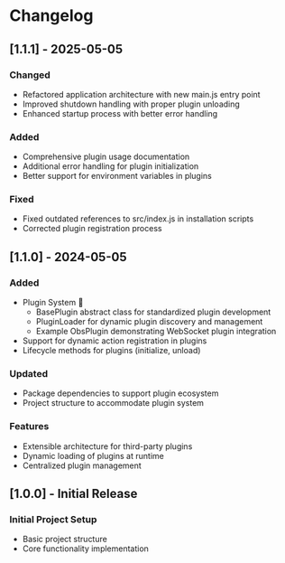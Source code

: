 # Changelog

## [1.1.1] - 2025-05-05

### Changed
- Refactored application architecture with new main.js entry point
- Improved shutdown handling with proper plugin unloading
- Enhanced startup process with better error handling

### Added
- Comprehensive plugin usage documentation
- Additional error handling for plugin initialization
- Better support for environment variables in plugins

### Fixed
- Fixed outdated references to src/index.js in installation scripts
- Corrected plugin registration process

## [1.1.0] - 2024-05-05

### Added
- Plugin System 🔌
  - BasePlugin abstract class for standardized plugin development
  - PluginLoader for dynamic plugin discovery and management
  - Example ObsPlugin demonstrating WebSocket plugin integration
- Support for dynamic action registration in plugins
- Lifecycle methods for plugins (initialize, unload)

### Updated
- Package dependencies to support plugin ecosystem
- Project structure to accommodate plugin system

### Features
- Extensible architecture for third-party plugins
- Dynamic loading of plugins at runtime
- Centralized plugin management

## [1.0.0] - Initial Release

### Initial Project Setup
- Basic project structure
- Core functionality implementation
